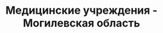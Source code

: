 ---
region_id: "6"
region_name: Могилевская область
title: Медицинские учреждения - Могилевская область
---